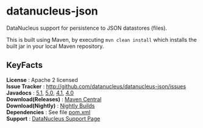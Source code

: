 datanucleus-json
================

DataNucleus support for persistence to JSON datastores (files). 

This is built using Maven, by executing `mvn clean install` which installs the built jar in your local Maven repository.


KeyFacts
--------
__License__ : Apache 2 licensed  
__Issue Tracker__ : http://github.com/datanucleus/datanucleus-json/issues    
__Javadocs__ : [5.1](http://www.datanucleus.org/javadocs/store.json/5.1/), [5.0](http://www.datanucleus.org/javadocs/store.json/5.0/), [4.1](http://www.datanucleus.org/javadocs/store.json/4.1/), [4.0](http://www.datanucleus.org/javadocs/store.json/4.0/)  
__Download(Releases)__ : [Maven Central](http://central.maven.org/maven2/org/datanucleus/datanucleus-json)  
__Download(Nightly)__ : [Nightly Builds](http://www.datanucleus.org/downloads/maven2-nightly/org/datanucleus/datanucleus-json)  
__Dependencies__ : See file [pom.xml](pom.xml)  
__Support__ : [DataNucleus Support Page](http://www.datanucleus.org/support.html)  
